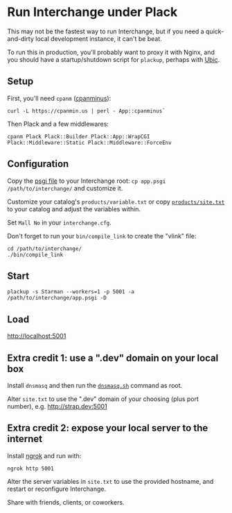 # Run Interchange under Plack

This may not be the fastest way to run Interchange, but if you need a
quick-and-dirty local development instance, it can't be beat.

To run this in production, you'll probably want to proxy it with Nginx,
and you should have a startup/shutdown script for `plackup`, perhaps
with [Ubic](https://metacpan.org/pod/Ubic).

## Setup

First, you'll need `cpanm` ([cpanminus](http://cpanmin.us)):
```
curl -L https://cpanmin.us | perl - App::cpanminus`
```

Then Plack and a few middlewares:

```
cpanm Plack Plack::Builder Plack::App::WrapCGI Plack::Middleware::Static Plack::Middleware::ForceEnv
```

## Configuration

Copy the [psgi file](app.psgi) to your Interchange root:
`cp app.psgi /path/to/interchange/`
and customize it.

Customize your catalog's `products/variable.txt` or copy
[`products/site.txt`](products/site.txt) to your catalog and adjust the
variables within.

Set `Mall No` in your `interchange.cfg`.

Don't forget to run your `bin/compile_link` to create the "vlink" file:
```
cd /path/to/interchange/
./bin/compile_link
```

## Start

`plackup -s Starman --workers=1 -p 5001 -a /path/to/interchange/app.psgi -D`

## Load

[http://localhost:5001](http://localhost:5001/)

## Extra credit 1: use a ".dev" domain on your local box

Install `dnsmasq` and then run the [`dnsmasq.sh`](dnsmasq.sh) command as root.

Alter `site.txt` to use the ".dev" domain of your choosing (plus port
number), e.g. http://strap.dev:5001

## Extra credit 2: expose your local server to the internet

Install [ngrok](https://ngrok.com/) and run with:
```
ngrok http 5001
```

Alter the server variables in `site.txt` to use the provided hostname,
and restart or reconfigure Interchange.

Share with friends, clients, or coworkers.
